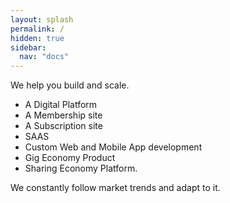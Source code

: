 ```yaml
---
layout: splash
permalink: /
hidden: true
sidebar:
  nav: "docs"
---
```


We help you build and scale.

- A Digital Platform
- A Membership site
- A Subscription site
- SAAS
- Custom Web and Mobile App development
- Gig Economy Product
- Sharing Economy Platform.

We constantly follow market trends and adapt to it.
